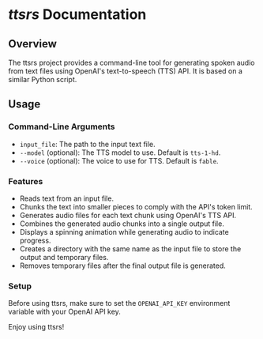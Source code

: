 # _ttsrs_ Documentation

**Overview**
-----------

The ttsrs project provides a command-line tool for generating spoken audio from text files using OpenAI's text-to-speech (TTS) API. It is based on a similar Python script. 

**Usage**
--------

### Command-Line Arguments

-  `input_file`: The path to the input text file.
-  `--model` (optional): The TTS model to use. Default is `tts-1-hd`.
-  `--voice` (optional): The voice to use for TTS. Default is `fable`.

### Features

* Reads text from an input file.
* Chunks the text into smaller pieces to comply with the API's token limit.
* Generates audio files for each text chunk using OpenAI's TTS API.
* Combines the generated audio chunks into a single output file.
* Displays a spinning animation while generating audio to indicate progress.
* Creates a directory with the same name as the input file to store the output and temporary files.
* Removes temporary files after the final output file is generated.

### Setup

Before using ttsrs, make sure to set the `OPENAI_API_KEY` environment variable with your OpenAI API key.

Enjoy using ttsrs!
